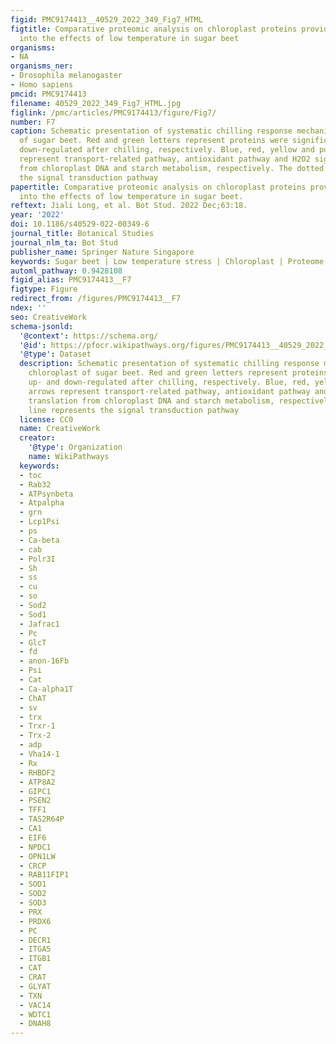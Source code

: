 ```yaml
---
figid: PMC9174413__40529_2022_349_Fig7_HTML
figtitle: Comparative proteomic analysis on chloroplast proteins provides new insights
  into the effects of low temperature in sugar beet
organisms:
- NA
organisms_ner:
- Drosophila melanogaster
- Homo sapiens
pmcid: PMC9174413
filename: 40529_2022_349_Fig7_HTML.jpg
figlink: /pmc/articles/PMC9174413/figure/Fig7/
number: F7
caption: Schematic presentation of systematic chilling response mechanisms in chloroplast
  of sugar beet. Red and green letters represent proteins were significantly up- and
  down-regulated after chilling, respectively. Blue, red, yellow and purple arrows
  represent transport-related pathway, antioxidant pathway and H2O2 signal, translation
  from chloroplast DNA and starch metabolism, respectively. The dotted line represents
  the signal transduction pathway
papertitle: Comparative proteomic analysis on chloroplast proteins provides new insights
  into the effects of low temperature in sugar beet.
reftext: Jiali Long, et al. Bot Stud. 2022 Dec;63:18.
year: '2022'
doi: 10.1186/s40529-022-00349-6
journal_title: Botanical Studies
journal_nlm_ta: Bot Stud
publisher_name: Springer Nature Singapore
keywords: Sugar beet | Low temperature stress | Chloroplast | Proteome
automl_pathway: 0.9428108
figid_alias: PMC9174413__F7
figtype: Figure
redirect_from: /figures/PMC9174413__F7
ndex: ''
seo: CreativeWork
schema-jsonld:
  '@context': https://schema.org/
  '@id': https://pfocr.wikipathways.org/figures/PMC9174413__40529_2022_349_Fig7_HTML.html
  '@type': Dataset
  description: Schematic presentation of systematic chilling response mechanisms in
    chloroplast of sugar beet. Red and green letters represent proteins were significantly
    up- and down-regulated after chilling, respectively. Blue, red, yellow and purple
    arrows represent transport-related pathway, antioxidant pathway and H2O2 signal,
    translation from chloroplast DNA and starch metabolism, respectively. The dotted
    line represents the signal transduction pathway
  license: CC0
  name: CreativeWork
  creator:
    '@type': Organization
    name: WikiPathways
  keywords:
  - toc
  - Rab32
  - ATPsynbeta
  - Atpalpha
  - grn
  - Lcp1Psi
  - ps
  - Ca-beta
  - cab
  - Polr3I
  - Sh
  - ss
  - cu
  - so
  - Sod2
  - Sod1
  - Jafrac1
  - Pc
  - GlcT
  - fd
  - anon-16Fb
  - Psi
  - Cat
  - Ca-alpha1T
  - ChAT
  - sv
  - trx
  - Trxr-1
  - Trx-2
  - adp
  - Vha14-1
  - Rx
  - RHBDF2
  - ATP8A2
  - GIPC1
  - PSEN2
  - TFF1
  - TAS2R64P
  - CA1
  - EIF6
  - NPDC1
  - OPN1LW
  - CRCP
  - RAB11FIP1
  - SOD1
  - SOD2
  - SOD3
  - PRX
  - PRDX6
  - PC
  - DECR1
  - ITGA5
  - ITGB1
  - CAT
  - CRAT
  - GLYAT
  - TXN
  - VAC14
  - WDTC1
  - DNAH8
---
```

